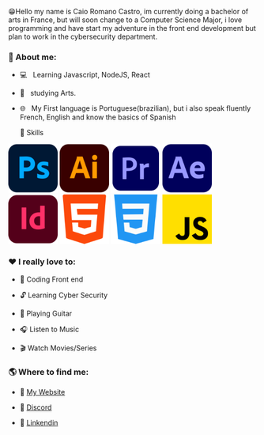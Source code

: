 😁Hello my name is Caio Romano Castro, im currently doing a bachelor of arts in France, but will soon change to a Computer Science Major, i love programming and have start my adventure in the front end development but plan to work in the cybersecurity department.

<h3> 📕 About me:</h3>

- 💻 &nbsp; Learning Javascript, NodeJS, React
- 🎨 &nbsp; studying Arts.
- 🌐 &nbsp; My First language is Portuguese(brazilian), but i also speak fluently French, English and know the basics of Spanish

  🔧 Skills

<img src="/img/ps.png" alt="PS from Freepik" style="width: 100px;"/>
<img src="/img/ai.png" alt="AI from Freepik" style="width: 100px;"/>
<img src="/img/pr.png" alt="PR from Freepik" style="width: 100px;"/>
<img src="/img/ae.png" alt="AE from Freepik" style="width: 100px;"/>
<img src="/img/id.png" alt="ID from Freepik" style="width: 100px;"/>
<img src="/img/html.png" alt="HTML from Freepik" style="width: 100px;"/>
<img src="/img/css.png" alt="CSS from Pixel perfect" style="width: 100px;"/>
<img src="/img/js.png" alt="JS from Freepik" style="width: 100px;"/>

 <h3> ❤️ I really love to: </h3>

- 📂 Coding Front end

- 🔓 Learning Cyber Security

- 🎸 Playing Guitar

- 🎧 Listen to Music

- 🎬 Watch Movies/Series

<h3> 🌎 Where to find me:</h3>

- 🔗 <a href="#">My Website</a>

- 🔗 <a href="https://discord.com/users/218303368756592642">Discord</a>

- 🔗 <a href="https://www.linkedin.com/in/caio-romano-castro-5b3499240/">Linkendin</a>
